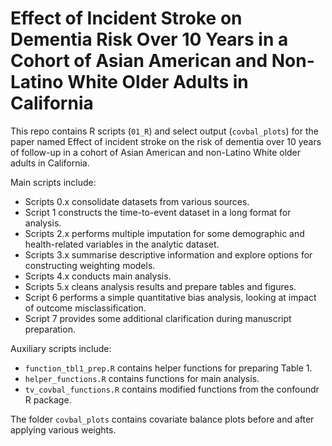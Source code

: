 # Effect of Incident Stroke on Dementia Risk Over 10 Years in a Cohort of Asian American and Non-Latino White Older Adults in California

This repo contains R scripts (`01_R`) and select output (`covbal_plots`) for the paper named Effect of incident stroke on the risk of dementia over 10 years of follow-up in a cohort of Asian American and non-Latino White older adults in California. 

Main scripts include: 

* Scripts 0.x consolidate datasets from various sources.
* Script 1 constructs the time-to-event dataset in a long format for analysis.
* Scripts 2.x performs multiple imputation for some demographic and health-related variables in the analytic dataset. 
* Scripts 3.x summarise descriptive information and explore options for constructing weighting models.
* Scripts 4.x conducts main analysis.
* Scripts 5.x cleans analysis results and prepare tables and figures.
* Script 6 performs a simple quantitative bias analysis, looking at impact of outcome misclassification.
* Script 7 provides some additional clarification during manuscript preparation.

Auxiliary scripts include: 

* `function_tbl1_prep.R` contains helper functions for preparing Table 1.
* `helper_functions.R` contains functions for main analysis.
* `tv_covbal_functions.R` contains modified functions from the confoundr R package.

The folder `covbal_plots` contains covariate balance plots before and after applying various weights. 
